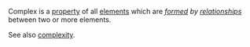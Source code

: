 Complex is a [property](https://github.com/gcassel/Modular-Organization-Terminology/blob/master/terms/property.md) of all [elements](https://github.com/gcassel/Modular-Organization-Terminology/blob/master/terms/element.md) which are *[formed](https://github.com/gcassel/Modular-Organization-Terminology/blob/master/terms/form.md) by [relationships](https://github.com/gcassel/Modular-Organization-Terminology/blob/master/terms/relationship.md)* between two or more elements.

See also [complexity](https://github.com/gcassel/Modular-Organization-Terminology/blob/master/terms/complexity.md).
